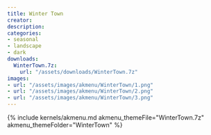 ```yaml
---
title: Winter Town
creator: 
description: 
categories:
- seasonal
- landscape
- dark
downloads:
  WinterTown.7z:
    url: "/assets/downloads/WinterTown.7z"
images:
- url: "/assets/images/akmenu/WinterTown/1.png"
- url: "/assets/images/akmenu/WinterTown/2.png"
- url: "/assets/images/akmenu/WinterTown/3.png"
---
```


{% include kernels/akmenu.md akmenu_themeFile="WinterTown.7z" akmenu_themeFolder="WinterTown" %}
